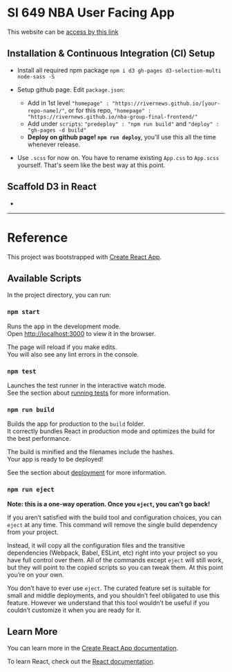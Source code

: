 # SI 649 NBA User Facing App

This website can be [access by this link](https://rivernews.github.io/nba-group-final-frontend/)

## Installation & Continuous Integration (CI) Setup

- Install all required npm package `npm i d3 gh-pages d3-selection-multi node-sass -S`

- Setup github page. Edit `package.json`:
  - Add in 1st level `"homepage" : "https://rivernews.github.io/[your-repo-name]/"`, or for this repo, `"homepage" : "https://rivernews.github.io/nba-group-final-frontend/"`
  - Add under `scripts`: `"predeploy" : "npm run build"` and `"deploy" : "gh-pages -d build"`
  - **Deploy on github page! `npm run deploy`**, you'll use this all the time whenever release.

- Use `.scss` for now on. You have to rename existing `App.css` to `App.scss` yourself. That's seem like the best way at this point.

## Scaffold D3 in React

- 

---

# Reference

This project was bootstrapped with [Create React App](https://github.com/facebook/create-react-app).

## Available Scripts

In the project directory, you can run:

### `npm start`

Runs the app in the development mode.<br>
Open [http://localhost:3000](http://localhost:3000) to view it in the browser.

The page will reload if you make edits.<br>
You will also see any lint errors in the console.

### `npm test`

Launches the test runner in the interactive watch mode.<br>
See the section about [running tests](https://facebook.github.io/create-react-app/docs/running-tests) for more information.

### `npm run build`

Builds the app for production to the `build` folder.<br>
It correctly bundles React in production mode and optimizes the build for the best performance.

The build is minified and the filenames include the hashes.<br>
Your app is ready to be deployed!

See the section about [deployment](https://facebook.github.io/create-react-app/docs/deployment) for more information.

### `npm run eject`

**Note: this is a one-way operation. Once you `eject`, you can’t go back!**

If you aren’t satisfied with the build tool and configuration choices, you can `eject` at any time. This command will remove the single build dependency from your project.

Instead, it will copy all the configuration files and the transitive dependencies (Webpack, Babel, ESLint, etc) right into your project so you have full control over them. All of the commands except `eject` will still work, but they will point to the copied scripts so you can tweak them. At this point you’re on your own.

You don’t have to ever use `eject`. The curated feature set is suitable for small and middle deployments, and you shouldn’t feel obligated to use this feature. However we understand that this tool wouldn’t be useful if you couldn’t customize it when you are ready for it.

## Learn More

You can learn more in the [Create React App documentation](https://facebook.github.io/create-react-app/docs/getting-started).

To learn React, check out the [React documentation](https://reactjs.org/).
